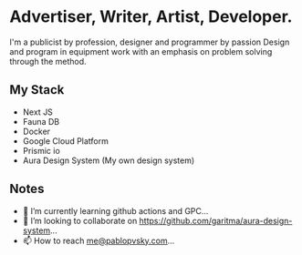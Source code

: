 # Advertiser, Writer, Artist, Developer. 
I'm a publicist by profession, designer and programmer by passion
Design and program in equipment
work with an emphasis on problem solving
through the method.

## My Stack
- Next JS
- Fauna DB
- Docker
- Google Cloud Platform
- Prismic io
- Aura Design System (My own design system)

## Notes
- 🌱 I’m currently learning github actions and GPC...
- 💞️ I’m looking to collaborate on https://github.com/garitma/aura-design-system...
- 📫 How to reach me@pablopvsky.com...

<!---
pablopvsky/pablopvsky is a ✨ special ✨ repository because its `README.md` (this file) appears on your GitHub profile.
You can click the Preview link to take a look at your changes.
--->

